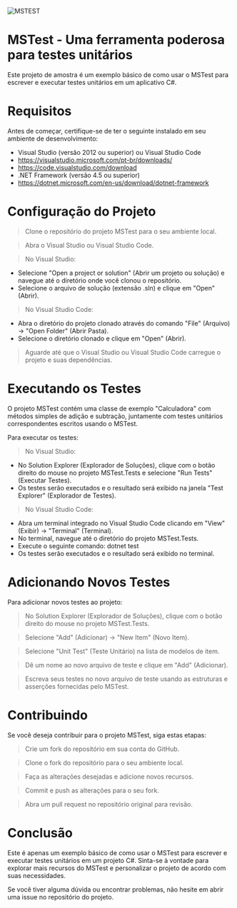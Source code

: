 ![MSTEST](https://github.com/MathCarv/MSTest/assets/96321313/931c7d4f-9a3a-41bf-8db9-c94e20753d8a)

# MSTest - Uma ferramenta poderosa para testes unitários
Este projeto de amostra é um exemplo básico de como usar o MSTest para escrever e executar testes unitários em um aplicativo C#.

# Requisitos
Antes de começar, certifique-se de ter o seguinte instalado em seu ambiente de desenvolvimento:

*  Visual Studio (versão 2012 ou superior) ou Visual Studio Code 
*  https://visualstudio.microsoft.com/pt-br/downloads/
*  https://code.visualstudio.com/download
* .NET Framework (versão 4.5 ou superior) 
* https://dotnet.microsoft.com/en-us/download/dotnet-framework

# Configuração do Projeto

> Clone o repositório do projeto MSTest para o seu ambiente local.

> Abra o Visual Studio ou Visual Studio Code.

> No Visual Studio:
   * Selecione "Open a project or solution" (Abrir um projeto ou solução) e navegue até o diretório onde você clonou o repositório.
   * Selecione o arquivo de solução (extensão .sln) e clique em "Open" (Abrir).

> No Visual Studio Code:
   * Abra o diretório do projeto clonado através do comando "File" (Arquivo) -> "Open Folder" (Abrir Pasta).
   * Selecione o diretório clonado e clique em "Open" (Abrir).

> Aguarde até que o Visual Studio ou Visual Studio Code carregue o projeto e suas dependências.

# Executando os Testes
O projeto MSTest contém uma classe de exemplo "Calculadora" com métodos simples de adição e subtração, juntamente com testes unitários correspondentes escritos usando o MSTest.

Para executar os testes:

> No Visual Studio:
   * No Solution Explorer (Explorador de Soluções), clique com o botão direito do mouse no projeto MSTest.Tests e selecione "Run Tests" (Executar Testes).
   * Os testes serão executados e o resultado será exibido na janela "Test Explorer" (Explorador de Testes).
 
> No Visual Studio Code:
   * Abra um terminal integrado no Visual Studio Code clicando em "View" (Exibir) -> "Terminal" (Terminal).
   * No terminal, navegue até o diretório do projeto MSTest.Tests.
   * Execute o seguinte comando: dotnet test
   * Os testes serão executados e o resultado será exibido no terminal.

# Adicionando Novos Testes
Para adicionar novos testes ao projeto:

> No Solution Explorer (Explorador de Soluções), clique com o botão direito do mouse no projeto MSTest.Tests.

> Selecione "Add" (Adicionar) -> "New Item" (Novo Item).

> Selecione "Unit Test" (Teste Unitário) na lista de modelos de item.

> Dê um nome ao novo arquivo de teste e clique em "Add" (Adicionar).

> Escreva seus testes no novo arquivo de teste usando as estruturas e asserções fornecidas pelo MSTest.

# Contribuindo
Se você deseja contribuir para o projeto MSTest, siga estas etapas:

> Crie um fork do repositório em sua conta do GitHub.

> Clone o fork do repositório para o seu ambiente local.

> Faça as alterações desejadas e adicione novos recursos.

> Commit e push as alterações para o seu fork.

> Abra um pull request no repositório original para revisão.

# Conclusão

Este é apenas um exemplo básico de como usar o MSTest para escrever e executar testes unitários em um projeto C#. Sinta-se à vontade para explorar mais recursos do MSTest e personalizar o projeto de acordo com suas necessidades.

Se você tiver alguma dúvida ou encontrar problemas, não hesite em abrir uma issue no repositório do projeto.
